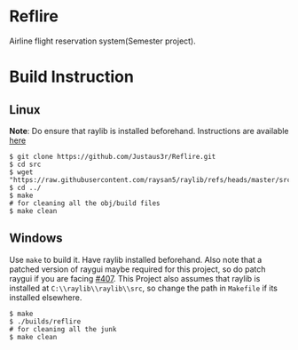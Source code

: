 # Reflire
Airline flight reservation system(Semester project). 

# Build Instruction
## Linux

**Note**: Do ensure that raylib is installed beforehand. Instructions are available [here](https://github.com/raysan5/raylib/wiki/Working-on-GNU-Linux)

```
$ git clone https://github.com/Justaus3r/Reflire.git
$ cd src
$ wget "https://raw.githubusercontent.com/raysan5/raylib/refs/heads/master/src/raylib.h"
$ cd ../
$ make
# for cleaning all the obj/build files
$ make clean
```

## Windows

Use ``make`` to build it. Have raylib installed beforehand. Also note that a patched version of raygui maybe required for this project, so do patch raygui if you are facing [#407](https://github.com/raysan5/raygui/issues/407). This Project also assumes that raylib is installed at ``C:\\raylib\\raylib\\src``, so change the path  in ``Makefile`` if its installed elsewhere.
```
$ make
$ ./builds/reflire
# for cleaning all the junk
$ make clean 
```
